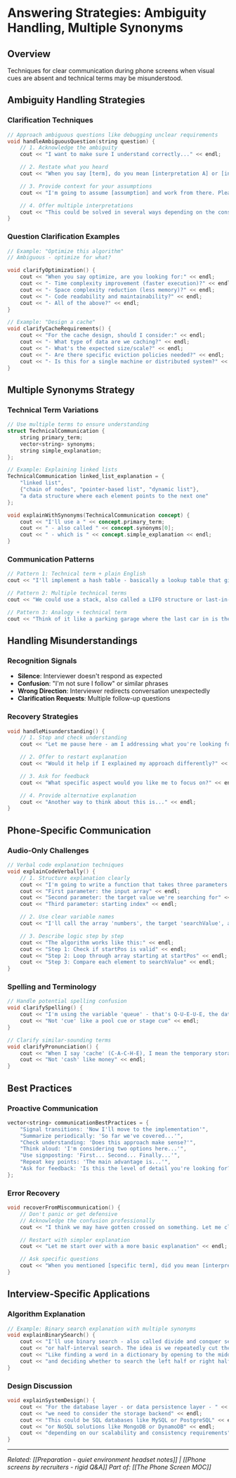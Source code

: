 # Answering Strategies: Ambiguity Handling, Multiple Synonyms

## Overview
Techniques for clear communication during phone screens when visual cues are absent and technical terms may be misunderstood.

## Ambiguity Handling Strategies

### Clarification Techniques
```cpp
// Approach ambiguous questions like debugging unclear requirements
void handleAmbiguousQuestion(string question) {
    // 1. Acknowledge the ambiguity
    cout << "I want to make sure I understand correctly..." << endl;

    // 2. Restate what you heard
    cout << "When you say [term], do you mean [interpretation A] or [interpretation B]?" << endl;

    // 3. Provide context for your assumptions
    cout << "I'm going to assume [assumption] and work from there. Please correct me if I'm wrong." << endl;

    // 4. Offer multiple interpretations
    cout << "This could be solved in several ways depending on the constraints..." << endl;
}
```

### Question Clarification Examples
```cpp
// Example: "Optimize this algorithm"
// Ambiguous - optimize for what?

void clarifyOptimization() {
    cout << "When you say optimize, are you looking for:" << endl;
    cout << "- Time complexity improvement (faster execution)?" << endl;
    cout << "- Space complexity reduction (less memory)?" << endl;
    cout << "- Code readability and maintainability?" << endl;
    cout << "- All of the above?" << endl;
}

// Example: "Design a cache"
void clarifyCacheRequirements() {
    cout << "For the cache design, should I consider:" << endl;
    cout << "- What type of data are we caching?" << endl;
    cout << "- What's the expected size/scale?" << endl;
    cout << "- Are there specific eviction policies needed?" << endl;
    cout << "- Is this for a single machine or distributed system?" << endl;
}
```

## Multiple Synonyms Strategy

### Technical Term Variations
```cpp
// Use multiple terms to ensure understanding
struct TechnicalCommunication {
    string primary_term;
    vector<string> synonyms;
    string simple_explanation;
};

// Example: Explaining linked lists
TechnicalCommunication linked_list_explanation = {
    "linked list",
    {"chain of nodes", "pointer-based list", "dynamic list"},
    "a data structure where each element points to the next one"
};

void explainWithSynonyms(TechnicalCommunication concept) {
    cout << "I'll use a " << concept.primary_term;
    cout << " - also called " << concept.synonyms[0];
    cout << " - which is " << concept.simple_explanation << endl;
}
```

### Communication Patterns
```cpp
// Pattern 1: Technical term + plain English
cout << "I'll implement a hash table - basically a lookup table that gives us O(1) access time" << endl;

// Pattern 2: Multiple technical terms
cout << "We could use a stack, also called a LIFO structure or last-in-first-out collection" << endl;

// Pattern 3: Analogy + technical term
cout << "Think of it like a parking garage where the last car in is the first car out - that's a stack data structure" << endl;
```

## Handling Misunderstandings

### Recognition Signals
- **Silence**: Interviewer doesn't respond as expected
- **Confusion**: "I'm not sure I follow" or similar phrases
- **Wrong Direction**: Interviewer redirects conversation unexpectedly
- **Clarification Requests**: Multiple follow-up questions

### Recovery Strategies
```cpp
void handleMisunderstanding() {
    // 1. Stop and check understanding
    cout << "Let me pause here - am I addressing what you're looking for?" << endl;

    // 2. Offer to restart explanation
    cout << "Would it help if I explained my approach differently?" << endl;

    // 3. Ask for feedback
    cout << "What specific aspect would you like me to focus on?" << endl;

    // 4. Provide alternative explanation
    cout << "Another way to think about this is..." << endl;
}
```

## Phone-Specific Communication

### Audio-Only Challenges
```cpp
// Verbal code explanation techniques
void explainCodeVerbally() {
    // 1. Structure explanation clearly
    cout << "I'm going to write a function that takes three parameters:" << endl;
    cout << "First parameter: the input array" << endl;
    cout << "Second parameter: the target value we're searching for" << endl;
    cout << "Third parameter: starting index" << endl;

    // 2. Use clear variable names
    cout << "I'll call the array 'numbers', the target 'searchValue', and index 'startPos'" << endl;

    // 3. Describe logic step by step
    cout << "The algorithm works like this:" << endl;
    cout << "Step 1: Check if startPos is valid" << endl;
    cout << "Step 2: Loop through array starting at startPos" << endl;
    cout << "Step 3: Compare each element to searchValue" << endl;
}
```

### Spelling and Terminology
```cpp
// Handle potential spelling confusion
void clarifySpelling() {
    cout << "I'm using the variable 'queue' - that's Q-U-E-U-E, the data structure" << endl;
    cout << "Not 'cue' like a pool cue or stage cue" << endl;
}

// Clarify similar-sounding terms
void clarifyPronunciation() {
    cout << "When I say 'cache' (C-A-C-H-E), I mean the temporary storage" << endl;
    cout << "Not 'cash' like money" << endl;
}
```

## Best Practices

### Proactive Communication
```cpp
vector<string> communicationBestPractices = {
    "Signal transitions: 'Now I'll move to the implementation'",
    "Summarize periodically: 'So far we've covered...'",
    "Check understanding: 'Does this approach make sense?'",
    "Think aloud: 'I'm considering two options here...'",
    "Use signposting: 'First... Second... Finally...'",
    "Repeat key points: 'The main advantage is...'",
    "Ask for feedback: 'Is this the level of detail you're looking for?'"
};
```

### Error Recovery
```cpp
void recoverFromMiscommunication() {
    // Don't panic or get defensive
    // Acknowledge the confusion professionally
    cout << "I think we may have gotten crossed on something. Let me clarify..." << endl;

    // Restart with simpler explanation
    cout << "Let me start over with a more basic explanation" << endl;

    // Ask specific questions
    cout << "When you mentioned [specific term], did you mean [interpretation]?" << endl;
}
```

## Interview-Specific Applications

### Algorithm Explanation
```cpp
// Example: Binary search explanation with multiple synonyms
void explainBinarySearch() {
    cout << "I'll use binary search - also called divide and conquer search" << endl;
    cout << "or half-interval search. The idea is we repeatedly cut the search space in half" << endl;
    cout << "Like finding a word in a dictionary by opening to the middle page" << endl;
    cout << "and deciding whether to search the left half or right half" << endl;
}
```

### Design Discussion
```cpp
void explainSystemDesign() {
    cout << "For the database layer - or data persistence layer - " << endl;
    cout << "we need to consider the storage backend" << endl;
    cout << "This could be SQL databases like MySQL or PostgreSQL" << endl;
    cout << "or NoSQL solutions like MongoDB or DynamoDB" << endl;
    cout << "depending on our scalability and consistency requirements" << endl;
}
```

---
*Related: [[Preparation - quiet environment headset notes]] | [[Phone screens by recruiters - rigid Q&A]]*
*Part of: [[The Phone Screen MOC]]*
